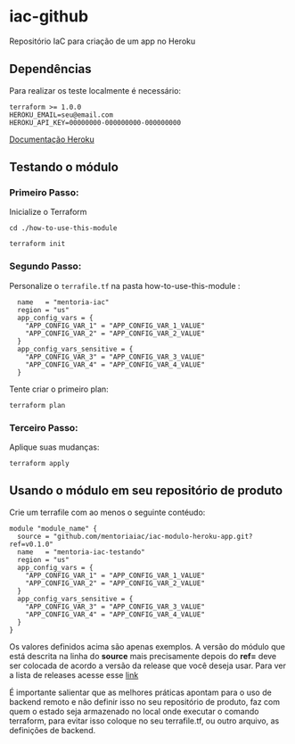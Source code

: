 # iac-github
Repositório IaC para criação de um app no Heroku

## Dependências

Para realizar os teste localmente é necessário:

```
terraform >= 1.0.0
HEROKU_EMAIL=seu@email.com
HEROKU_API_KEY=00000000-000000000-000000000
```

[Documentação Heroku](https://devcenter.heroku.com/articles/authentication)


## Testando o módulo

### Primeiro Passo:

Inicialize o Terraform
```
cd ./how-to-use-this-module

terraform init
```

### Segundo Passo:

Personalize o `terrafile.tf` na pasta how-to-use-this-module :
```
  name   = "mentoria-iac"
  region = "us"
  app_config_vars = {
    "APP_CONFIG_VAR_1" = "APP_CONFIG_VAR_1_VALUE"
    "APP_CONFIG_VAR_2" = "APP_CONFIG_VAR_2_VALUE"
  }
  app_config_vars_sensitive = {
    "APP_CONFIG_VAR_3" = "APP_CONFIG_VAR_3_VALUE"
    "APP_CONFIG_VAR_4" = "APP_CONFIG_VAR_4_VALUE"
  } 
```

Tente criar o primeiro plan:
```
terraform plan
```

### Terceiro Passo:

Aplique suas mudanças:
```
terraform apply
```

## Usando o módulo em seu repositório de produto

Crie um terrafile com ao menos o seguinte contéudo:

```
module "module_name" {
  source = "github.com/mentoriaiac/iac-modulo-heroku-app.git?ref=v0.1.0"
  name   = "mentoria-iac-testando"
  region = "us"
  app_config_vars = {
    "APP_CONFIG_VAR_1" = "APP_CONFIG_VAR_1_VALUE"
    "APP_CONFIG_VAR_2" = "APP_CONFIG_VAR_2_VALUE"
  }
  app_config_vars_sensitive = {
    "APP_CONFIG_VAR_3" = "APP_CONFIG_VAR_3_VALUE"
    "APP_CONFIG_VAR_4" = "APP_CONFIG_VAR_4_VALUE"
  }
}
```

Os valores definidos acima são apenas exemplos. A versão do módulo que está descrita na linha do **source** mais precisamente depois do **ref=** deve ser colocada de acordo a versão da release que você deseja usar. Para ver a lista de releases acesse esse [link](https://github.com/mentoriaiac/iac-modulo-heroku-app/releases)

É importante salientar que as melhores práticas apontam para o uso de backend remoto e não definir isso no seu repositório de produto, faz com quem o estado seja armazenado no local onde executar o comando terraform, para evitar isso coloque no seu terrafile.tf, ou outro arquivo, as definições de backend.
